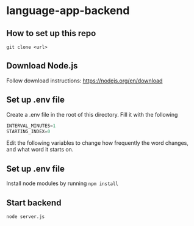 # language-app-backend

## How to set up this repo

`git clone <url>`

## Download Node.js
Follow download instructions: https://nodejs.org/en/download

## Set up .env file
Create a .env file in the root of this directory. Fill it with the following
```javascript
INTERVAL_MINUTES=1
STARTING_INDEX=0
```

Edit the following variables to change how frequently the word changes, and what word it starts on.

## Set up .env file
Install node modules by running
`npm install`

## Start backend
`node server.js`

